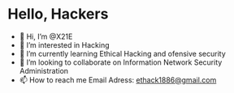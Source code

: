 # Hello, Hackers
- 👋 Hi, I’m @X21E
- 👀 I’m interested in Hacking
- 🌱 I’m currently learning Ethical Hacking and ofensive security
- 💞️ I’m looking to collaborate on  Information Network Security Administration
- 📫 How to reach me Email Adress: ethack1886@gmail.com

